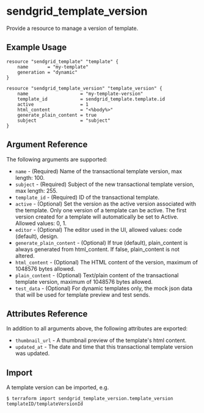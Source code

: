 # sendgrid_template_version

Provide a resource to manage a version of template.

## Example Usage

```hcl
resource "sendgrid_template" "template" {
	name       = "my-template"
	generation = "dynamic"
}

resource "sendgrid_template_version" "template_version" {
	name                   = "my-template-version"
	template_id            = sendgrid_template.template.id
	active                 = 1
	html_content           = "<%body%>"
	generate_plain_content = true
	subject                = "subject"
}
```

## Argument Reference

The following arguments are supported:

* `name` - (Required) Name of the transactional template version, max length: 100.
* `subject` - (Required) Subject of the new transactional template version, max length: 255.
* `template_id` - (Required) ID of the transactional template.
* `active` - (Optional) Set the version as the active version associated with the template. Only one version of a template can be active. The first version created for a template will automatically be set to Active. Allowed values: 0, 1.
* `editor` - (Optional) The editor used in the UI, allowed values: code (default), design.
* `generate_plain_content` - (Optional) If true (default), plain_content is always generated from html_content. If false, plain_content is not altered.
* `html_content` - (Optional) The HTML content of the version, maximum of 1048576 bytes allowed.
* `plain_content` - (Optional) Text/plain content of the transactional template version, maximum of 1048576 bytes allowed.
* `test_data` - (Optional) For dynamic templates only, the mock json data that will be used for template preview and test sends.

## Attributes Reference

In addition to all arguments above, the following attributes are exported:

* `thumbnail_url` - A thumbnail preview of the template's html content.
* `updated_at` - The date and time that this transactional template version was updated.


## Import

A template version can be imported, e.g.
```hcl
$ terraform import sendgrid_template_version.template_version templateID/templateVersionId
```

